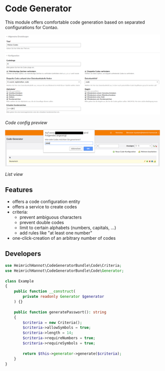 # Code Generator

This module offers comfortable code generation based on separated configurations for Contao.

![alt Preview](doc/screenshot.png)

*Code config preview*

![alt List view](doc/screenshot2.png)

*List view*

## Features

- offers a code configuration entity
- offers a service to create codes
- criteria:
    - prevent ambiguous characters
    - prevent double codes
    - limit to certain alphabets (numbers, capitals, ...)
    - add rules like "at least one number"
- one-click-creation of an arbitrary number of codes

## Developers

```php
use HeimrichHannot\CodeGeneratorBundle\Code\Criteria;
use HeimrichHannot\CodeGeneratorBundle\Code\Generator;

class Example
{
    public function __construct(
        private readonly Generator $generator
    ) {}
    
    public function generatePasswort(): string
    {
        $criteria = new Criteria();
        $criteria->allowSymbols = true;
        $criteria->length = 14;
        $criteria->requireNumbers = true;
        $criteria->requireSymbols = true;
        
        return $this->generator->generate($criteria);
    }
}
```